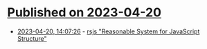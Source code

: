 # [Published on 2023-04-20](index.md)

* [2023-04-20, 14:07:26](https://lobste.rs/s/gx8tm0/rsjs_reasonable_system_for_javascript) - [rsjs \"Reasonable System for JavaScript Structure\"](https://ricostacruz.com/rsjs/)
